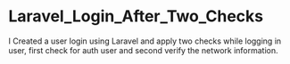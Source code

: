 # Laravel_Login_After_Two_Checks
I Created a user login using Laravel and apply two checks while logging in user, first check for auth user and second verify the network information.

